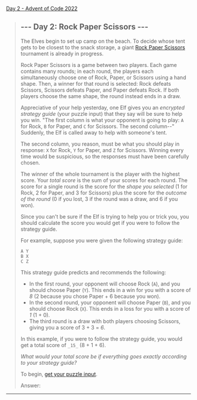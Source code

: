 [Day 2 - Advent of Code 2022](https://adventofcode.com/2022/day/2)

> ## \--- Day 2: Rock Paper Scissors ---
>
> The Elves begin to set up camp on the beach. To decide whose tent gets to be closest to the snack storage, a giant [Rock Paper Scissors](https://en.wikipedia.org/wiki/Rock_paper_scissors) tournament is already in progress.
>
> Rock Paper Scissors is a game between two players. Each game contains many rounds; in each round, the players each simultaneously choose one of Rock, Paper, or Scissors using a hand shape. Then, a winner for that round is selected: Rock defeats Scissors, Scissors defeats Paper, and Paper defeats Rock. If both players choose the same shape, the round instead ends in a draw.
>
> Appreciative of your help yesterday, one Elf gives you an _encrypted strategy guide_ (your puzzle input) that they say will be sure to help you win. "The first column is what your opponent is going to play: `A` for Rock, `B` for Paper, and `C` for Scissors. The second column--" Suddenly, the Elf is called away to help with someone's tent.
>
> The second column, you reason, must be what you should play in response: `X` for Rock, `Y` for Paper, and `Z` for Scissors. Winning every time would be suspicious, so the responses must have been carefully chosen.
>
> The winner of the whole tournament is the player with the highest score. Your _total score_ is the sum of your scores for each round. The score for a single round is the score for the _shape you selected_ (1 for Rock, 2 for Paper, and 3 for Scissors) plus the score for the _outcome of the round_ (0 if you lost, 3 if the round was a draw, and 6 if you won).
>
> Since you can't be sure if the Elf is trying to help you or trick you, you should calculate the score you would get if you were to follow the strategy guide.
>
> For example, suppose you were given the following strategy guide:
>
>     A Y
>     B X
>     C Z
>
>
> This strategy guide predicts and recommends the following:
>
> -   In the first round, your opponent will choose Rock (`A`), and you should choose Paper (`Y`). This ends in a win for you with a score of _8_ (2 because you chose Paper + 6 because you won).
> -   In the second round, your opponent will choose Paper (`B`), and you should choose Rock (`X`). This ends in a loss for you with a score of _1_ (1 + 0).
> -   The third round is a draw with both players choosing Scissors, giving you a score of 3 + 3 = _6_.
>
> In this example, if you were to follow the strategy guide, you would get a total score of `_15_` (8 + 1 + 6).
>
> _What would your total score be if everything goes exactly according to your strategy guide?_
>
> To begin, [get your puzzle input](https://adventofcode.com/2022/day/2/input).
>
> Answer:
>
----
